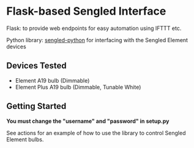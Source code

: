 # Flask-based Sengled Interface
Flask: to provide web endpoints for easy automation using IFTTT etc.

Python library: [sengled-python](https://github.com/sroehl/sengled-python) for interfacing with the Sengled Element devices

## Devices Tested
* Element A19 bulb (Dimmable)
* Element Plus A19 bulb (Dimmable, Tunable White)

## Getting Started
**You must change the "username" and "password" in setup.py**

See actions for an example of how to use the library to control Sengled Element bulbs.
